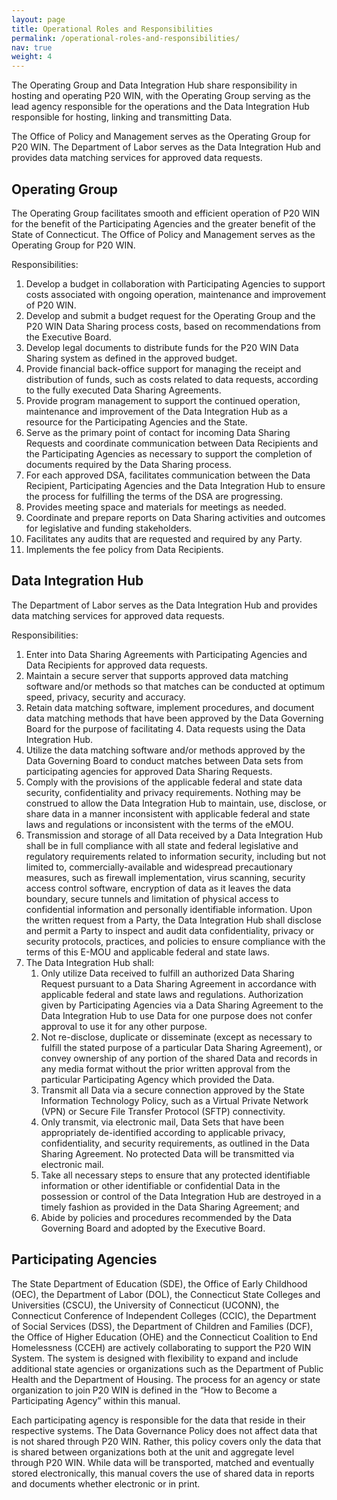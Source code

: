 ```yaml
---
layout: page
title: Operational Roles and Responsibilities
permalink: /operational-roles-and-responsibilities/
nav: true
weight: 4
---
```


The Operating Group and Data Integration Hub share responsibility in hosting and operating P20 WIN, with the Operating Group serving as the lead agency responsible for the operations and the Data Integration Hub responsible for hosting, linking and transmitting Data.

The Office of Policy and Management serves as the Operating Group for P20 WIN. The Department of Labor serves as the Data Integration Hub and provides data matching services for approved data requests. 

## Operating Group

The Operating Group facilitates smooth and efficient operation of P20 WIN for the benefit of the Participating Agencies and the greater benefit of the State of Connecticut. The Office of Policy and Management serves as the Operating Group for P20 WIN. 

Responsibilities:

1. Develop a budget in collaboration with Participating Agencies to support costs associated with ongoing operation, maintenance and improvement of P20 WIN.
2. Develop and submit a budget request for the Operating Group and the P20 WIN Data Sharing process costs, based on recommendations from the Executive Board.
3. Develop legal documents to distribute funds for the P20 WIN Data Sharing system as defined in the approved budget.
4. Provide financial back-office support for managing the receipt and distribution of funds, such as costs related to data requests, according to the fully executed Data Sharing Agreements.
5. Provide program management to support the continued operation, maintenance and improvement of the Data Integration Hub as a resource for the Participating Agencies and the State.
6. Serve as the primary point of contact for incoming Data Sharing Requests and coordinate communication between Data Recipients and the Participating Agencies as necessary to support the completion of documents required by the Data Sharing process.
7. For each approved DSA, facilitates communication between the Data Recipient, Participating Agencies and the Data Integration Hub to ensure the process for fulfilling the terms of the DSA are progressing.
8. Provides meeting space and materials for meetings as needed.
9. Coordinate and prepare reports on Data Sharing activities and outcomes for legislative and funding stakeholders.
10. Facilitates any audits that are requested and required by any Party.
11. Implements the fee policy from Data Recipients.

## Data Integration Hub 

The Department of Labor serves as the Data Integration Hub and provides data matching services for approved data requests. 

Responsibilities:

1. Enter into Data Sharing Agreements with Participating Agencies and Data Recipients for approved data requests.
2. Maintain a secure server that supports approved data matching software and/or methods so that matches can be conducted at optimum speed, privacy, security and accuracy.
3. Retain data matching software, implement procedures, and document data matching methods that have been approved by the Data Governing Board for the purpose of facilitating 4. Data requests using the Data Integration Hub.
5. Utilize the data matching software and/or methods approved by the Data Governing Board to conduct matches between Data sets from participating agencies for approved Data Sharing Requests.
6. Comply with the provisions of the applicable federal and state data security, confidentiality and privacy requirements. Nothing may be construed to allow the Data Integration Hub to maintain, use, disclose, or share data in a manner inconsistent with applicable federal and state laws and regulations or inconsistent with the terms of the eMOU.
7. Transmission and storage of all Data received by a Data Integration Hub shall be in full compliance with all state and federal legislative and regulatory requirements related to information security, including but not limited to, commercially-available and widespread precautionary measures, such as firewall implementation, virus scanning, security access control software, encryption of data as it leaves the data boundary, secure tunnels and limitation of physical access to confidential information and personally identifiable information. 
Upon the written request from a Party, the Data Integration Hub shall disclose and permit a Party to inspect and audit data confidentiality, privacy or security protocols, practices, and policies to ensure compliance with the terms of this E-MOU and applicable federal and state laws.
8. The Data Integration Hub shall:
    1. Only utilize Data received to fulfill an authorized Data Sharing Request pursuant to a Data Sharing Agreement in accordance with applicable federal and state laws and regulations.  Authorization given by Participating Agencies via a Data Sharing Agreement to the Data Integration Hub to use Data for one purpose does not confer approval to use it for any other purpose.
    2. Not re-disclose, duplicate or disseminate (except as necessary to fulfill the stated purpose of a particular Data Sharing Agreement), or convey ownership of any portion of the shared Data and records in any media format without the prior written approval from the particular Participating Agency which provided the Data.
    3. Transmit all Data via a secure connection approved by the State Information Technology Policy, such as a Virtual Private Network (VPN) or Secure File Transfer Protocol (SFTP) connectivity.
    4. Only transmit, via electronic mail, Data Sets that have been appropriately de-identified according to applicable privacy, confidentiality, and security requirements, as outlined in the Data Sharing Agreement.  No protected Data will be transmitted via electronic mail.
    5. Take all necessary steps to ensure that any protected identifiable information or other identifiable or confidential Data in the possession or control of the Data Integration Hub are destroyed in a timely fashion as provided in the Data Sharing Agreement; and
    6. Abide by policies and procedures recommended by the Data Governing Board and adopted by the Executive Board.

## Participating Agencies

The State Department of Education (SDE), the Office of Early Childhood (OEC), the Department of Labor (DOL), the Connecticut State Colleges and Universities (CSCU), the University of Connecticut (UCONN), the Connecticut Conference of Independent Colleges (CCIC), the Department of Social Services (DSS), the Department of Children and Families (DCF), the Office of Higher Education (OHE) and the Connecticut Coalition to End Homelessness (CCEH) are actively collaborating to support the P20 WIN System. The system is designed with flexibility to expand and include additional state agencies or organizations such as the Department of Public Health and the Department of Housing. The process for an agency or state organization to join P20 WIN is defined in the “How to Become a Participating Agency” within this manual.

Each participating agency is responsible for the data that reside in their respective systems.  The Data Governance Policy does not affect data that is not shared through P20 WIN.  Rather, this policy covers only the data that is shared between organizations both at the unit and aggregate level through P20 WIN.  While data will be transported, matched and eventually stored electronically, this manual covers the use of shared data in reports and documents whether electronic or in print.
